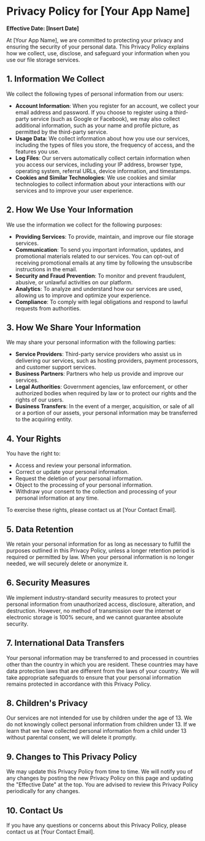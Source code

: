# Privacy Policy for [Your App Name]

**Effective Date: [Insert Date]**

At [Your App Name], we are committed to protecting your privacy and ensuring the security of your personal data. This Privacy Policy explains how we collect, use, disclose, and safeguard your information when you use our file storage services.

## 1. Information We Collect

We collect the following types of personal information from our users:

- **Account Information**: When you register for an account, we collect your email address and password. If you choose to register using a third-party service (such as Google or Facebook), we may also collect additional information, such as your name and profile picture, as permitted by the third-party service.
- **Usage Data**: We collect information about how you use our services, including the types of files you store, the frequency of access, and the features you use.
- **Log Files**: Our servers automatically collect certain information when you access our services, including your IP address, browser type, operating system, referral URLs, device information, and timestamps.
- **Cookies and Similar Technologies**: We use cookies and similar technologies to collect information about your interactions with our services and to improve your user experience.

## 2. How We Use Your Information

We use the information we collect for the following purposes:

- **Providing Services**: To provide, maintain, and improve our file storage services.
- **Communication**: To send you important information, updates, and promotional materials related to our services. You can opt-out of receiving promotional emails at any time by following the unsubscribe instructions in the email.
- **Security and Fraud Prevention**: To monitor and prevent fraudulent, abusive, or unlawful activities on our platform.
- **Analytics**: To analyze and understand how our services are used, allowing us to improve and optimize your experience.
- **Compliance**: To comply with legal obligations and respond to lawful requests from authorities.

## 3. How We Share Your Information

We may share your personal information with the following parties:

- **Service Providers**: Third-party service providers who assist us in delivering our services, such as hosting providers, payment processors, and customer support services.
- **Business Partners**: Partners who help us provide and improve our services.
- **Legal Authorities**: Government agencies, law enforcement, or other authorized bodies when required by law or to protect our rights and the rights of our users.
- **Business Transfers**: In the event of a merger, acquisition, or sale of all or a portion of our assets, your personal information may be transferred to the acquiring entity.

## 4. Your Rights

You have the right to:

- Access and review your personal information.
- Correct or update your personal information.
- Request the deletion of your personal information.
- Object to the processing of your personal information.
- Withdraw your consent to the collection and processing of your personal information at any time.

To exercise these rights, please contact us at [Your Contact Email].

## 5. Data Retention

We retain your personal information for as long as necessary to fulfill the purposes outlined in this Privacy Policy, unless a longer retention period is required or permitted by law. When your personal information is no longer needed, we will securely delete or anonymize it.

## 6. Security Measures

We implement industry-standard security measures to protect your personal information from unauthorized access, disclosure, alteration, and destruction. However, no method of transmission over the internet or electronic storage is 100% secure, and we cannot guarantee absolute security.

## 7. International Data Transfers

Your personal information may be transferred to and processed in countries other than the country in which you are resident. These countries may have data protection laws that are different from the laws of your country. We will take appropriate safeguards to ensure that your personal information remains protected in accordance with this Privacy Policy.

## 8. Children's Privacy

Our services are not intended for use by children under the age of 13. We do not knowingly collect personal information from children under 13. If we learn that we have collected personal information from a child under 13 without parental consent, we will delete it promptly.

## 9. Changes to This Privacy Policy

We may update this Privacy Policy from time to time. We will notify you of any changes by posting the new Privacy Policy on this page and updating the "Effective Date" at the top. You are advised to review this Privacy Policy periodically for any changes.

## 10. Contact Us

If you have any questions or concerns about this Privacy Policy, please contact us at [Your Contact Email].
